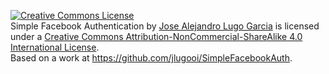 <a rel="license" href="http://creativecommons.org/licenses/by-nc-sa/4.0/"><img alt="Creative Commons License" style="border-width:0" src="https://i.creativecommons.org/l/by-nc-sa/4.0/80x15.png" /></a><br /><span xmlns:dct="http://purl.org/dc/terms/" property="dct:title">Simple Facebook Authentication</span> by <a xmlns:cc="http://creativecommons.org/ns#" href="https://www.linkedin.com/in/jalugo/" property="cc:attributionName" rel="cc:attributionURL">Jose Alejandro Lugo Garcia</a> is licensed under a <a rel="license" href="http://creativecommons.org/licenses/by-nc-sa/4.0/">Creative Commons Attribution-NonCommercial-ShareAlike 4.0 International License</a>.<br />Based on a work at <a xmlns:dct="http://purl.org/dc/terms/" href="https://github.com/jlugogarcia/SimpleFacebookAuth" rel="dct:source">https://github.com/jlugooi/SimpleFacebookAuth</a>.
